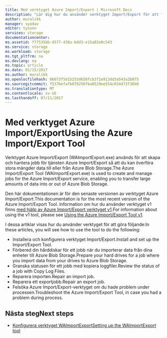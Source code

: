 ```yaml
---
title: Med verktyget Azure Import/Export | Microsoft Docs
description: "Lär dig hur du använder verktyget Import/Export för att förbereda hårddiskar för ett importjobb, reparera ett importjobb eller reparera ett exportjobb."
author: muralikk
manager: syadav
editor: tysonn
services: storage
documentationcenter: 
ms.assetid: f77535bb-d577-438a-bdd3-e15a82e0c543
ms.service: storage
ms.workload: storage
ms.tgt_pltfrm: na
ms.devlang: na
ms.topic: article
ms.date: 01/15/2017
ms.author: muralikk
ms.openlocfilehash: 86073f5d15253d658fcb371e913dd3a543a2b075
ms.sourcegitcommit: f537befafb079256fba0529ee554c034d73f36b0
ms.translationtype: MT
ms.contentlocale: sv-SE
ms.lasthandoff: 07/11/2017
---
```

# <a name="using-the-azure-importexport-tool"></a><span data-ttu-id="b3522-103">Med verktyget Azure Import/Export</span><span class="sxs-lookup"><span data-stu-id="b3522-103">Using the Azure Import/Export Tool</span></span> 

<span data-ttu-id="b3522-104">Verktyget Azure Import/Export (WAImportExport.exe) används för att skapa och hantera jobb för tjänsten Azure Import/Export så att du kan överföra stora mängder data till eller från Azure Blob Storage.</span><span class="sxs-lookup"><span data-stu-id="b3522-104">The Azure Import/Export Tool (WAImportExport.exe) is used to create and manage jobs for the Azure Import/Export service, enabling you to transfer large amounts of data into or out of Azure Blob Storage.</span></span>

<span data-ttu-id="b3522-105">Den här dokumentationen är för den senaste versionen av verktyget Azure Import/Export.</span><span class="sxs-lookup"><span data-stu-id="b3522-105">This documentation is for the most recent version of the Azure Import/Export Tool.</span></span> <span data-ttu-id="b3522-106">Information om hur du använder verktyget v1 finns [med hjälp av Azure Import/Export verktyget v1](storage-import-export-tool-how-to-v1.md).</span><span class="sxs-lookup"><span data-stu-id="b3522-106">For information about using the v1 tool, please see [Using the Azure Import/Export Tool v1](storage-import-export-tool-how-to-v1.md).</span></span>

<span data-ttu-id="b3522-107">I dessa artiklar visas hur du använder verktyget för att göra följande:</span><span class="sxs-lookup"><span data-stu-id="b3522-107">In these articles, you will see how to use the tool to do the following:</span></span>  

- <span data-ttu-id="b3522-108">Installera och konfigurera verktyget Import/Export.</span><span class="sxs-lookup"><span data-stu-id="b3522-108">Install and set up the Import/Export Tool.</span></span>
- <span data-ttu-id="b3522-109">Förbered din hårddiskar för ett jobb när du importerar data från dina enheter till Azure Blob Storage.</span><span class="sxs-lookup"><span data-stu-id="b3522-109">Prepare your hard drives for a job where you import data from your drives to Azure Blob Storage.</span></span>
- <span data-ttu-id="b3522-110">Granska statusen för ett jobb med kopiera loggfiler.</span><span class="sxs-lookup"><span data-stu-id="b3522-110">Review the status of a job with Copy Log Files.</span></span> 
- <span data-ttu-id="b3522-111">Reparera importen.</span><span class="sxs-lookup"><span data-stu-id="b3522-111">Repair an import job.</span></span> 
- <span data-ttu-id="b3522-112">Reparera ett exportjobb.</span><span class="sxs-lookup"><span data-stu-id="b3522-112">Repair an export job.</span></span> 
- <span data-ttu-id="b3522-113">Felsöka Azure Import/Export-verktyget om du hade problem under processen.</span><span class="sxs-lookup"><span data-stu-id="b3522-113">Troubleshoot the Azure Import/Export Tool, in case you had a problem during process.</span></span> 

## <a name="next-steps"></a><span data-ttu-id="b3522-114">Nästa steg</span><span class="sxs-lookup"><span data-stu-id="b3522-114">Next steps</span></span>

* [<span data-ttu-id="b3522-115">Konfigurera verktyget WAImportExport</span><span class="sxs-lookup"><span data-stu-id="b3522-115">Setting up the WAImportExport tool</span></span>](storage-import-export-tool-setup.md)